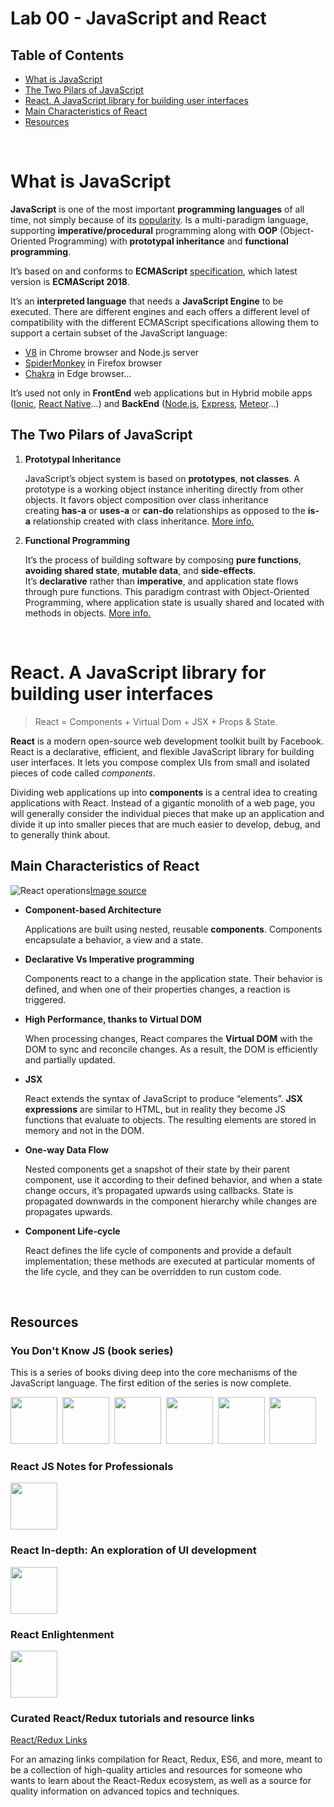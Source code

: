 
# Lab 00 - JavaScript and React

## Table of Contents

- [What is JavaScript](#what-is-javascript)
- [The Two Pilars of JavaScript](#the_two_pilars_of_javascript)
- [React. A JavaScript library for building user interfaces](#React_A_JavaScript_library_for_building_user_interfaces)
- [Main Characteristics of React](#main-characteristics-of-react)
- [Resources](#resources)

<br/>  

# What is JavaScript 

**JavaScript** is one of the most important **programming languages** of all time, not simply because of its [popularity](https://www.tiobe.com/tiobe-index). 
Is a multi-paradigm language, supporting **imperative/procedural** programming along with **OOP** (Object-Oriented Programming) with **prototypal inheritance** and **functional programming**.
 
It’s based on and conforms to **ECMAScript** [specification](https://www.ecma-international.org/publications/files/ECMA-ST/Ecma-262.pdf), which latest version is **ECMAScript 2018**.

It’s an **interpreted language** that needs a **JavaScript Engine** to be executed. There are different engines and each offers a different level of compatibility with the different ECMAScript specifications allowing them to support a certain subset of the JavaScript language:
* [V8](https://developers.google.com/v8/) in Chrome browser and Node.js server
* [SpiderMonkey](https://developer.mozilla.org/en-US/docs/Mozilla/Projects/SpiderMonkey) in Firefox browser
* [Chakra](https://github.com/Microsoft/ChakraCore) in Edge browser…

It’s used not only in **FrontEnd** web applications but in Hybrid mobile apps ([Ionic](https://ionicframework.com/), [React Native](http://www.reactnative.com/)...) and **BackEnd** ([Node.js](https://nodejs.org/), [Express](https://www.express.com/), [Meteor](https://www.meteor.com/)…)


## The Two Pilars of JavaScript

1. **Prototypal Inheritance**

    JavaScript’s object system is based on **prototypes**, **not classes**. A prototype is a working object instance inheriting directly from other objects.
    It favors object composition over class inheritance creating **has-a** or **uses-a** or **can-do** relationships as opposed to the **is-a** relationship created with class inheritance.
    [More info.](https://medium.com/javascript-scene/master-the-javascript-interview-what-s-the-difference-between-class-prototypal-inheritance-e4cd0a7562e9)


2. **Functional Programming**

    It’s the process of building software by composing **pure functions**, **avoiding shared state**, **mutable data**, and **side-effects**. 
    It’s **declarative** rather than **imperative**, and application state flows through pure functions. This paradigm contrast with Object-Oriented Programming, where application state is usually shared and located with methods in objects.
    [More info.](https://medium.com/javascript-scene/master-the-javascript-interview-what-is-functional-programming-7f218c68b3a0)

<br/>  

# React. A JavaScript library for building user interfaces

> React = Components + Virtual Dom + JSX + Props & State. 

**React** is a modern open-source web development toolkit built by Facebook. React is a declarative, efficient, and flexible JavaScript library for building user interfaces. It lets you compose complex UIs from small and isolated pieces of code called *components*.

Dividing web applications up into **components** is a central idea to creating applications with React. Instead of a gigantic monolith of a web page, you will generally consider the individual pieces that make up an application and divide it up into smaller pieces that are much easier to develop, debug, and to generally think about.

## Main Characteristics of React

![React operations](https://www.ibm.com/developerworks/library/wa-react-intro/figure1.png)[Image source](https://www.ibm.com/developerworks/library/wa-react-intro/index.html)



* **Component-based Architecture**
    
    Applications are built using nested, reusable **components**. Components encapsulate a behavior, a view and a state.

* **Declarative Vs Imperative programming**
    
    Components react to a change in the application state. Their behavior is defined, and when one of their properties changes, a reaction is triggered.

* **High Performance, thanks to Virtual DOM**
    
    When processing changes, React compares the **Virtual DOM** with the DOM to sync and reconcile changes. As a result, the DOM is efficiently and partially updated.

* **JSX**
    
    React extends the syntax of JavaScript to produce “elements”. **JSX expressions** are similar to HTML, but in reality they become JS functions that evaluate to objects. The resulting elements are stored in memory and not in the DOM.

* **One-way Data Flow**
    
    Nested components get a snapshot of their state by their parent component, use it according to their defined behavior, and when a state change occurs, it’s propagated upwards using callbacks.
    State is propagated downwards in the component hierarchy while changes are propagates upwards.

* **Component Life-cycle**
    
    React defines the life cycle of components and provide a default implementation; these methods are executed at particular moments of the life cycle, and they can be overridden to run custom code.

<br/>  

## Resources

### You Don't Know JS (book series)

This is a series of books diving deep into the core mechanisms of the JavaScript language. The first edition of the series is now complete.

<a href="http://www.ebooks.com/1993212/you-don-t-know-js-up-going/simpson-kyle/"><img src="https://i2.ebkimg.com/previews/001/001993/001993212/001993212-hq-168-80.jpg" width="75"></a>&nbsp;
<a href="http://www.ebooks.com/1647631/you-don-t-know-js-scope-closures/simpson-kyle/"><img src="https://i1.ebkimg.com/previews/001/001647/001647631/001647631-hq-168-80.jpg" width="75"></a>&nbsp;
<a href="http://www.ebooks.com/1734321/you-don-t-know-js-this-object-prototypes/simpson-kyle/"><img src="https://i1.ebkimg.com/previews/001/001734/001734321/001734321-hq-168-80.jpg" width="75"></a>&nbsp;
<a href="http://www.ebooks.com/1935541/you-don-t-know-js-types-grammar/simpson-kyle/"><img src="https://i1.ebkimg.com/previews/001/001935/001935541/001935541-hq-168-80.jpg" width="75"></a>&nbsp;
<a href="http://www.ebooks.com/1977375/you-don-t-know-js-async-performance/simpson-kyle/"><img src="https://i0.ebkimg.com/previews/001/001977/001977375/001977375-hq-168-80.jpg" width="75"></a>&nbsp;
<a href="http://www.ebooks.com/2481820/you-don-t-know-js-es6-beyond/simpson-kyle/"><img src="https://i0.ebkimg.com/previews/002/002481/002481820/002481820-hq-168-80.jpg" width="75"></a>

### React JS Notes for Professionals
<a href="https://goalkicker.com/ReactJSBook/"><img src="https://goalkicker.com/ReactJSBook/ReactJSGrow.png" width="75"></a>

### React In-depth: An exploration of UI development 
<a href="https://www.gitbook.com/download/pdf/book/developmentarc/react-indepth"><img src="https://images.gr-assets.com/books/1474470756l/32173968.jpg" width="75"></a>

### React Enlightenment
<a href="https://www.gitbook.com/download/pdf/book/frontendmasters/react-enlightenment"><img src="https://i.pinimg.com/originals/6e/1f/3f/6e1f3f8de55cb2def135cca9c8865efe.png" width="75"></a>

### Curated React/Redux tutorials and resource links

[React/Redux Links](https://github.com/markerikson/react-redux-links#readme)

For an amazing links compilation for React, Redux, ES6, and more, meant to be a collection of high-quality articles and resources for someone who wants to learn about the React-Redux ecosystem, as well as a source for quality information on advanced topics and techniques.
